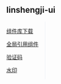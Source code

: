 
## linshengji-ui
<div style="width:20%;float:left;border-right:1px solid #EBEEF5;">
<p><a href="#组件库下载">组件库下载</a></p>
<p><a href="#全局引用组件">全局引用组件</a></p>
<p><a href="#验证码">验证码</a></p>
<p><a href="#水印">水印</a></p>
</div>
